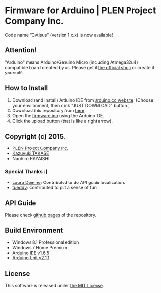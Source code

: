 ﻿Firmware for Arduino | PLEN Project Company Inc.
===============================================================================

Code name "Cytisus" (version 1.x.x) is now available!


## Attention!
"Arduino" means Arduino/Genuino Micro (including Atmega32u4) compatible board created by us.
Please get it [the official shop](https://plen.jp/shop) or create it yourself.


## How to Install
1. Download (and install) Arduino IDE from [arduino.cc website](https://www.arduino.cc/en/Main/Software).
   (Choose your environment, then click "JUST DOWNLOAD" button.)
2. Download this repository from [here](https://github.com/plenprojectcompany/plen-Firmware_Arduino/archive/master.zip).
3. Open the [firmware.ino](https://github.com/plenprojectcompany/plen-Firmware_Arduino/blob/master/firmware/firmware.ino) using the Arduino IDE.
4. Click the upload button (that is like a right arrow).


## Copyright (c) 2015,
- [PLEN Project Company Inc.](https://plen.jp)
- [Kazuyuki TAKASE](https://github.com/Guvalif)
- Naohiro HAYAISHI

### Special Thanks :)
- [Laura Domine](https://github.com/Temigo): Contributed to do API guide localization.
- [tueddy](https://github.com/tueddy): Contributed to put a sense of fun.


## API Guide
Please check [github pages](https://plenprojectcompany.github.io/plen-Firmware_Arduino) of the repository.


## Build Environment
- Windows 8.1 Professional edition
- Windows 7 Home Premium
- [Arduino IDE v1.6.5](https://www.arduino.cc/en/Main/OldSoftwareReleases#previous)
- [Arduino Unit v2.1.1](https://github.com/mmurdoch/arduinounit/releases/tag/v2.1.1)


## License
This software is released under [the MIT License](http://opensource.org/licenses/mit-license.php).
